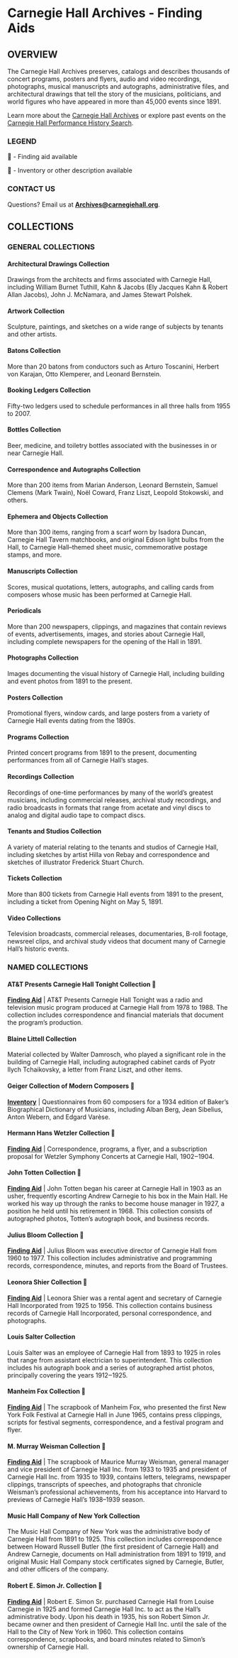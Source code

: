 # Carnegie Hall Archives - Finding Aids

## OVERVIEW 

The Carnegie Hall Archives preserves, catalogs and describes thousands of concert programs, posters and flyers, audio and video recordings, photographs, musical manuscripts and autographs, administrative files, and architectural drawings that tell the story of the musicians, politicians, and world figures who have appeared in more than 45,000 events since 1891.

Learn more about the [Carnegie Hall Archives](www.carnegiehall.org/About/History) or explore past events on the [Carnegie Hall Performance History Search](https://launch.carnegiehall.org/PerformanceHistorySearch/).

### LEGEND
📄 - Finding aid available

📝 - Inventory or other description available

### CONTACT US
Questions? Email us at **Archives@carnegiehall.org**.

## COLLECTIONS

### GENERAL COLLECTIONS 
#### Architectural Drawings Collection
Drawings from the architects and firms associated with Carnegie Hall, including William Burnet Tuthill, Kahn & Jacobs (Ely Jacques Kahn & Robert Allan Jacobs), John J. McNamara, and James Stewart Polshek.

#### Artwork Collection
Sculpture, paintings, and sketches on a wide range of subjects by tenants and other artists.

#### Batons Collection
More than 20 batons from conductors such as Arturo Toscanini, Herbert von Karajan, Otto Klemperer, and Leonard Bernstein.

#### Booking Ledgers Collection
Fifty-two ledgers used to schedule performances in all three halls from 1955 to 2007.

#### Bottles Collection
Beer, medicine, and toiletry bottles associated with the businesses in or near Carnegie Hall.

#### Correspondence and Autographs Collection
More than 200 items from Marian Anderson, Leonard Bernstein, Samuel Clemens (Mark Twain), Noël Coward, Franz Liszt, Leopold Stokowski, and others.

#### Ephemera and Objects Collection
More than 300 items, ranging from a scarf worn by Isadora Duncan, Carnegie Hall Tavern matchbooks, and original Edison light bulbs from the Hall, to Carnegie Hall–themed sheet music, commemorative postage stamps, and more.

#### Manuscripts Collection
Scores, musical quotations, letters, autographs, and calling cards from composers whose music has been performed at Carnegie Hall.

#### Periodicals
More than 200 newspapers, clippings, and magazines that contain reviews of events, advertisements, images, and stories about Carnegie Hall, including complete newspapers for the opening of the Hall in 1891.

#### Photographs Collection
Images documenting the visual history of Carnegie Hall, including building and event photos from 1891 to the present.

#### Posters Collection
Promotional flyers, window cards, and large posters from a variety of Carnegie Hall events dating from the 1890s.

#### Programs Collection
Printed concert programs from 1891 to the present, documenting performances from all of Carnegie Hall’s stages.

#### Recordings Collection
Recordings of one-time performances by many of the world’s greatest musicians, including commercial releases, archival study recordings, and radio broadcasts in formats that range from acetate and vinyl discs to analog and digital audio tape to compact discs.

#### Tenants and Studios Collection
A variety of material relating to the tenants and studios of Carnegie Hall, including sketches by artist Hilla von Rebay and correspondence and sketches of illustrator Frederick Stuart Church.

#### Tickets Collection
More than 800 tickets from Carnegie Hall events from 1891 to the present, including a ticket from Opening Night on May 5, 1891.

#### Video Collections
Television broadcasts, commercial releases, documentaries, B-roll footage, newsreel clips, and archival study videos that document many of Carnegie Hall’s historic events.

### NAMED COLLECTIONS
#### AT&T Presents Carnegie Hall Tonight Collection 📄
**[Finding Aid](/namedcolls-fa/attPresents.html)** | AT&T Presents Carnegie Hall Tonight was a radio and television music program produced at Carnegie Hall from 1978 to 1988. The collection includes correspondence and financial materials that document the program’s production.

#### Blaine Littell Collection
Material collected by Walter Damrosch, who played a significant role in the building of Carnegie Hall, including autographed cabinet cards of Pyotr Ilych Tchaikovsky, a letter from Franz Liszt, and other items.

#### Geiger Collection of Modern Composers 📝
**[Inventory](/namedcolls-fa/geiger.md)** | Questionnaires from 60 composers for a 1934 edition of Baker’s Biographical Dictionary of Musicians, including Alban Berg, Jean Sibelius, Anton Webern, and Edgard Varèse.

#### Hermann Hans Wetzler Collection 📄
**[Finding Aid](/namedcolls-fa/wetzler.html)** | Correspondence, programs, a flyer, and a subscription proposal for Wetzler Symphony Concerts at Carnegie Hall, 1902‒1904.

#### John Totten Collection 📄
**[Finding Aid](/namedcolls-fa/johnTotten.html)** | John Totten began his career at Carnegie Hall in 1903 as an usher, frequently escorting Andrew Carnegie to his box in the Main Hall. He worked his way up through the ranks to become house manager in 1927, a position he held until his retirement in 1968. This collection consists of autographed photos, Totten’s autograph book, and business records.

#### Julius Bloom Collection 📄
**[Finding Aid](/namedcolls-fa/juliusBloom.html)** | Julius Bloom was executive director of Carnegie Hall from 1960 to 1977. This collection includes administrative and programming records, correspondence, minutes, and reports from the Board of Trustees.

#### Leonora Shier Collection 📄
**[Finding Aid](/namedcolls-fa/leonoraShier.html)** | Leonora Shier was a rental agent and secretary of Carnegie Hall Incorporated from 1925 to 1956. This collection contains business records of Carnegie Hall Incorporated, personal correspondence, and photographs.

#### Louis Salter Collection
Louis Salter was an employee of Carnegie Hall from 1893 to 1925 in roles that range from assistant electrician to superintendent. This collection includes his autograph book and a series of autographed artist photos, principally covering the years 1912‒1925.

#### Manheim Fox Collection 📄
**[Finding Aid](/namedcolls-fa/manheimFox.html)** | The scrapbook of Manheim Fox, who presented the first New York Folk Festival at Carnegie Hall in June 1965, contains press clippings, scripts for festival segments, correspondence, and a festival program and flyer.

#### M. Murray Weisman Collection 📄
**[Finding Aid](/namedcolls-fa/murrayWeisman.html)** | The scrapbook of Maurice Murray Weisman, general manager and vice president of Carnegie Hall Inc. from 1933 to 1935 and president of Carnegie Hall Inc. from 1935 to 1939, contains letters, telegrams, newspaper clippings, transcripts of speeches, and photographs that chronicle Weisman’s professional achievements, from his acceptance into Harvard to previews of Carnegie Hall’s 1938–1939 season.

#### Music Hall Company of New York Collection
The Music Hall Company of New York was the administrative body of Carnegie Hall from 1891 to 1925. This collection includes correspondence between Howard Russell Butler (the first president of Carnegie Hall) and Andrew Carnegie, documents on Hall administration from 1891 to 1919, and original Music Hall Company stock certificates signed by Carnegie, Butler, and other officers of the company.

#### Robert E. Simon Jr. Collection 📄
**[Finding Aid](/namedcolls-fa/robertSimon.html)** | Robert E. Simon Sr. purchased Carnegie Hall from Louise Carnegie in 1925 and formed Carnegie Hall Inc. to act as the Hall’s administrative body. Upon his death in 1935, his son Robert Simon Jr. became owner and then president of Carnegie Hall Inc. until the sale of the Hall to the City of New York in 1960. This collection contains correspondence, scrapbooks, and board minutes related to Simon’s ownership of Carnegie Hall.
